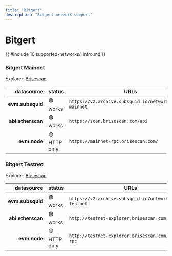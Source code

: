```yaml
---
title: "Bitgert"
description: "Bitgert network support"
---
```


<!-- markdownlint-disable single-h1 heading-increment no-inline-html -->

# Bitgert

{{ #include 10.supported-networks/_intro.md }}

### Bitgert Mainnet

Explorer: [Brisescan](https://brisescan.com/)

|        datasource | status       | URLs                                                     |
| -----------------:|:------------ | -------------------------------------------------------- |
|  **evm.subsquid** | 🟢 works     | `https://v2.archive.subsquid.io/network/bitgert-mainnet` |
| **abi.etherscan** | 🟢 works     | `https://scan.brisescan.com/api`                         |
|      **evm.node** | 🟡 HTTP only | `https://mainnet-rpc.brisescan.com/`                     |

### Bitgert Testnet

Explorer: [Brisescan](https://testnet-explorer.brisescan.com/)

|        datasource | status       | URLs                                                     |
| -----------------:|:------------ | -------------------------------------------------------- |
|  **evm.subsquid** | 🟢 works     | `https://v2.archive.subsquid.io/network/bitgert-testnet` |
| **abi.etherscan** | 🟢 works     | `http://testnet-explorer.brisescan.com/api`              |
|      **evm.node** | 🟡 HTTP only | `http://testnet-explorer.brisescan.com/api/eth-rpc`      |

